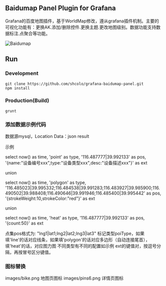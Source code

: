 ## Baidumap Panel Plugin for Grafana

Grafana的百度地图插件，基于WorldMap修改，遵从grafana插件机制。主要的可视化功能有：更换AK.添加/删除控件.更换主题.更改地图级别。数据功能支持数据标注.点聚合等功能。

![Baidumap](https://raw.githubusercontent.com/shcolo/grafana-baidumap-panel/master/src/images/baidumap.png)

## Run
### Development
```bush
git clone https://github.com/shcolo/grafana-baidumap-panel.git
npm install
```
### Production(Build)
```bush
grunt
```

### 添加数据示例代码

数据源mysql，Location Data：json result

示例

select
now() as time, 
'point' as type,
'116.487777|39.992133' as pos,
'{name:"设备编号xxx",type:"设备类型xxx",desc:"设备描述xxx"}' as ext

union

select
now() as time, 
'polygon' as type,
'116.485023|39.995332;116.484538|39.991283;116.483927|39.985900;116.490502|39.988408;116.490646|39.991946;116.485400|39.995442' as pos,
'{strokeWeight:10,strokeColor:"red"}' as ext

union

select
now() as time, 
'heat' as type,
'116.487777|39.992133' as pos,
'{count:50}' as ext


点集pos格式为: "lng1|lat1;lng2|lat2;lng3|lat3"
标记类型poiType，如果填'line'的话对应线条，如果填'polygon'的话对应多边形（自动连接尾首），填'heat'的话，对应图力图
不同类型有不同的配置如示例
ext的键值对，按逗号分隔，再按冒号区分键值。

### 图标替换
images/bike.png 地图页图标
images/pins6.png 详情页图标
